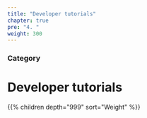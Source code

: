 ```yaml
---
title: "Developer tutorials"
chapter: true
pre: "4. "
weight: 300
---
```


### Category

# Developer tutorials

{{% children depth="999" sort="Weight" %}}
